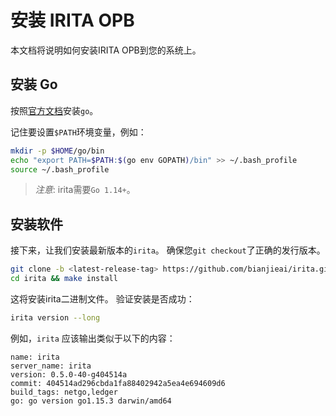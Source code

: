 # 安装 IRITA OPB

本文档将说明如何安装IRITA OPB到您的系统上。

## 安装 Go

按照[官方文档](https://golang.org/doc/install)安装`go`。

记住要设置`$PATH`环境变量，例如：

```bash
mkdir -p $HOME/go/bin
echo "export PATH=$PATH:$(go env GOPATH)/bin" >> ~/.bash_profile
source ~/.bash_profile
```

> _注意_: irita需要`Go 1.14+`。

## 安装软件

接下来，让我们安装最新版本的`irita`。 确保您`git checkout`了正确的发行版本。

```bash
git clone -b <latest-release-tag> https://github.com/bianjieai/irita.git
cd irita && make install
```

这将安装irita二进制文件。 验证安装是否成功：

```bash
irita version --long
```

例如，`irita` 应该输出类似于以下的内容：

```text
name: irita
server_name: irita
version: 0.5.0-40-g404514a
commit: 404514ad296cbda1fa88402942a5ea4e694609d6
build_tags: netgo,ledger
go: go version go1.15.3 darwin/amd64
```
